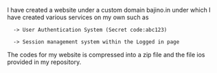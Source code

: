 I have created a website under a custom domain bajino.in under which I have created various services on my own such as
     
      -> User Authentication System (Secret code:abc123)
      
      -> Session management system within the Logged in page
      
The codes for my website is compressed into a zip file and the file ios provided in my repository.
